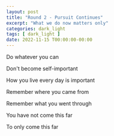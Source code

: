 ```yaml
---
layout: post
title: "Round 2 - Pursuit Continues"
excerpt: "What we do now matters only"
categories: dark_light
tags: [ dark_light ]
date: 2022-11-15 T00:00:00-00:00
---
```


Do whatever you can

Don't become self-important

How you live every day is important

Remember where you came from

Remember what you went through

You have not come this far

To only come this far

